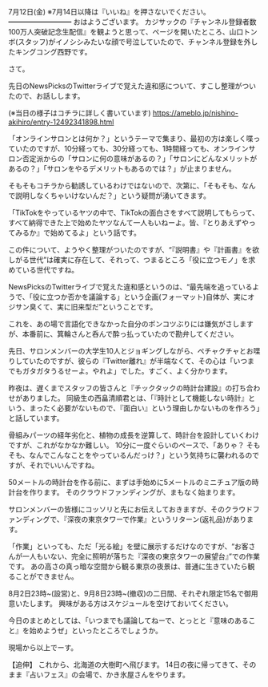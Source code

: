 7月12日(金) ※7月14日以降は『いいね』を押さないでください。
━━━━━━━━━
おはようございます。
カジサックの『チャンネル登録者数100万人突破記念生配信』を観ようと思って、ページを開いたところ、山口トンボ(スタッフ)がイノシシみたいな顔で号泣していたので、チャンネル登録を外したキングコング西野です。

さて。

先日のNewsPicksのTwitterライブで覚えた違和感について、すこし整理がついたので、お話しします。

(※当日の様子はコチラに詳しく書いています)
https://ameblo.jp/nishino-akihiro/entry-12492341898.html

「オンラインサロンとは何か？」というテーマで集まり、最初の方は楽しく喋っていたのですが、10分経っても、30分経っても、1時間経っても、オンラインサロン否定派からの「サロンに何の意味があるの？」「サロンにどんなメリットがあるの？」「サロンをやるデメリットもあるのでは？」が止まりません。

そもそもコチラから勧誘しているわけではないので、次第に、「そもそも、なんで説明しなくちゃいけないんだ？」という疑問が湧いてきます。

「TikTokをやっているヤツの中で、TikTokの面白さをすべて説明してもらって、すべて納得できた上で始めたヤツなんて一人もいねーよ。皆、『とりあえずやってみるか』で始めてるよ」という話です。

この件について、ようやく整理がついたのですが、“『説明書』や『計画書』を欲しがる世代”は確実に存在して、それって、つまるところ「役に立つモノ」を求めている世代ですね。

NewsPicksのTwitterライブで覚えた違和感というのは、“最先端を追っているようで、「役に立つか否かを議論する」という企画(フォーマット)自体が、実にオジサン臭くて、実に旧来型だ”ということです。

これを、あの場で言語化できなかった自分のポンコツぶりには嫌気がさしますが、本番前に、箕輪さんと呑んで酔っ払っていたので勘弁してください。

先日、サロンメンバーの大学生10人とジョギングしながら、ペチャクチャとお喋りしていたのですが、彼らの『Twitter離れ』が半端なくて、その心は「いつまでもガタガタうるせーよ。やれよ」でした。すごく、よく分かります。

昨夜は、遅くまでスタッフの皆さんと『チックタックの時計台建設』の打ち合わせがありました。
同級生の西畠清順君とは、「『時計として機能しない時計』という、まったく必要がないもので、『面白い』という理由しかないものを作ろう」と話しています。

骨組みパーツの経年劣化と、植物の成長を逆算して、時計台を設計していくわけですが、これがなかなか難しい。
10分に一度ぐらいのペースで、「ありゃ？ そもそも、なんでこんなことをやっているんだっけ？」という気持ちに襲われるのですが、それでいいんですね。

50メートルの時計台を作る前に、まずは手始めに5メートルのミニチュア版の時計台を作ります。
そのクラウドファンディングが、まもなく始まります。

サロンメンバーの皆様にコッソリと先にお伝えしておきますが、そのクラウドファンディングで、『深夜の東京タワーで作業』というリターン(返礼品)があります。

「作業」といっても、ただ「光る絵」を壁に展示するだけなのですが、“お客さんが一人もいない、完全に照明が落ちた『深夜の東京タワーの展望台』”での作業です。
あの高さの真っ暗な空間から観る東京の夜景は、普通に生きていたら観ることができません。

8月2日23時~(設営)と、9月8日23時~(撤収)の二日間、それぞれ限定15名で御用意いたします。
興味がある方はスケジュールを空けておいてください。

今日のまとめとしては、「いつまでも議論してねーで、とっとと『意味のあること』を始めようぜ」といったところでしょうか。

現場から以上でーす。

【追伸】
これから、北海道の大樹町へ飛びます。
14日の夜に帰ってきて、そのまま『占いフェス』の会場で、かき氷屋さんをやります。
